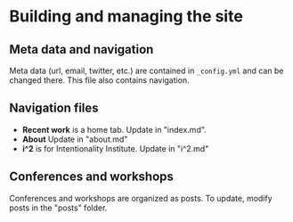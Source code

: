 # Building and managing the site

## Meta data and navigation

Meta data (url, email, twitter, etc.) are contained in ``_config.yml`` and can be changed there. This file also contains navigation.

## Navigation files

* **Recent work** is a home tab. Update in "index.md".
* **About** Update in "about.md"
* **i^2** is for Intentionality Institute. Update in "i^2.md"

## Conferences and workshops

Conferences and workshops are organized as posts. To update, modify posts in the "posts" folder.
